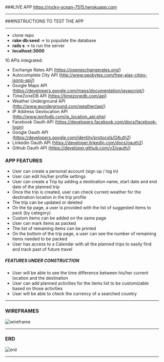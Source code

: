 ###LIVE APP
https://rocky-ocean-7515.herokuapp.com
___

###INSTRUCTIONS TO TEST THE APP
___
-  clone repo
- **rake db:seed** -> to populate the database
- **rails s** -> to run the server
- **localhost:3000**

10 APIs integrated:
- Exchange Rates API (https://openexchangerates.org/)
- Autocomplete City API (http://www.geobytes.com/free-ajax-cities-jsonp-api/)
- Google Maps API (https://developers.google.com/maps/documentation/javascript/)
- TimeZoneDB API (https://timezonedb.com/api)
- Weather Underground API (http://www.wunderground.com/weather/api/)
- IP Address Geolocation API (http://www.ipinfodb.com/ip_location_api.php)
- Facebook Oauth API (https://developers.facebook.com/docs/facebook-login)
- Google Oauth API (https://developers.google.com/identity/protocols/OAuth2)
- Linkedin Oauth API (https://developer.linkedin.com/docs/oauth2)
- Github Oauth API (https://developer.github.com/v3/oauth/)

### APP FEATURES
- User can create a personal account (sign up / log in)
- User can edit his/her profile settings
- User can create a Trip by adding a destination name, start date and end date of the planned trip
- Once the trip is created, user can check current weather for the destination location in the trip profile
- The trip can be updated or deleted
- On the tip page, a user is provided with the list of suggested items to pack (by category)
- Custom items can be added on the same page
- User can mark items as packed
- The list of remaining items can be printed
- On the bottom of the trip page, a user can see the number of remaining items needed to be packed
- User has access to a Calendar with all the planned trips to easily find and track past of future travel


##### FEATURES UNDER CONSTRUCTION
- User will be able to see the time difference between his/her current location and the destination
- User can add planned activities for the items list to be customizable based on those activities
- User will be able to check the currency of a searched country

___

### WIREFRAMES

![wireframe](http://i.imgur.com/RASRhwN.gif)
___

### ERD
![erd](http://i.imgur.com/DcaMnHG.png)
___
